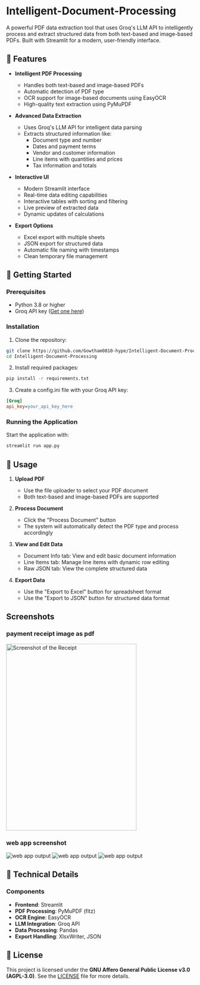 # Intelligent-Document-Processing
A powerful PDF data extraction tool that uses Groq's LLM API to intelligently process and extract structured data from both text-based and image-based PDFs. Built with Streamlit for a modern, user-friendly interface.

## 🌟 Features

- **Intelligent PDF Processing**
  - Handles both text-based and image-based PDFs
  - Automatic detection of PDF type
  - OCR support for image-based documents using EasyOCR
  - High-quality text extraction using PyMuPDF

- **Advanced Data Extraction**
  - Uses Groq's LLM API for intelligent data parsing
  - Extracts structured information like:
    - Document type and number
    - Dates and payment terms
    - Vendor and customer information
    - Line items with quantities and prices
    - Tax information and totals

- **Interactive UI**
  - Modern Streamlit interface
  - Real-time data editing capabilities
  - Interactive tables with sorting and filtering
  - Live preview of extracted data
  - Dynamic updates of calculations

- **Export Options**
  - Excel export with multiple sheets
  - JSON export for structured data
  - Automatic file naming with timestamps
  - Clean temporary file management

## 🚀 Getting Started

### Prerequisites

- Python 3.8 or higher
- Groq API key ([Get one here](https://console.groq.com))

### Installation

1. Clone the repository:
```bash
git clone https://github.com/Gowtham0810-hype/Intelligent-Document-Processing.git
cd Intelligent-Document-Processing
```

2. Install required packages:
```bash
pip install -r requirements.txt
```

3. Create a config.ini file with your Groq API key:
```ini
[Groq]
api_key=your_api_key_here
```

### Running the Application

Start the application with:
```bash
streamlit run app.py
```

## 📖 Usage

1. **Upload PDF**
   - Use the file uploader to select your PDF document
   - Both text-based and image-based PDFs are supported

2. **Process Document**
   - Click the "Process Document" button
   - The system will automatically detect the PDF type and process accordingly

3. **View and Edit Data**
   - Document Info tab: View and edit basic document information
   - Line Items tab: Manage line items with dynamic row editing
   - Raw JSON tab: View the complete structured data

4. **Export Data**
   - Use the "Export to Excel" button for spreadsheet format
   - Use the "Export to JSON" button for structured data format

## Screenshots
### payment receipt image as pdf
<img src="images/receipt.png" alt="Screenshot of the Receipt" width="350" height="500">

### web app screenshot
![web app output](images/output1.png)
![web app output](images/output2.png)
![web app output](images/output3.png)
## 🔧 Technical Details

### Components

- **Frontend**: Streamlit
- **PDF Processing**: PyMuPDF (fitz)
- **OCR Engine**: EasyOCR
- **LLM Integration**: Groq API
- **Data Processing**: Pandas
- **Export Handling**: XlsxWriter, JSON


## 📝 License

This project is licensed under the **GNU Affero General Public License v3.0 (AGPL-3.0)**. See the [LICENSE](LICENSE) file for more details.

